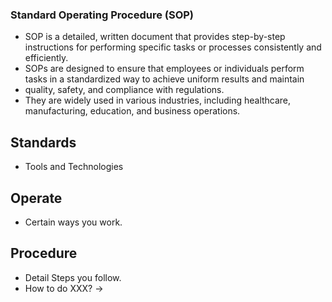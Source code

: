 ### Standard Operating Procedure (SOP)
- SOP is a detailed, written document that provides step-by-step instructions for performing specific tasks or processes consistently and efficiently. 
- SOPs are designed to ensure that employees or individuals perform tasks in a standardized way to achieve uniform results and maintain
- quality, safety, and compliance with regulations.
- They are widely used in various industries, including healthcare, manufacturing, education, and business operations.

## Standards
- Tools and Technologies

## Operate
- Certain ways you work.

## Procedure
- Detail Steps you follow.
- How to do XXX? -> 
